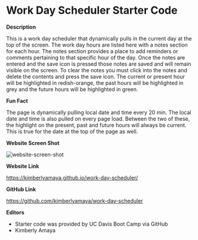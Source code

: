 # Work Day Scheduler Starter Code

**Description**

This is a work day scheduler that dynamically pulls in the current day at the top of the screen. The work day hours are listed here with a notes section for each hour. The notes section provides a place to add reminders or comments pertaining to that specific hour of the day. Once the notes are entered and the save icon is pressed those notes are saved and will remain visible on the screen. To clear the notes you must click into the notes and delete the contents and press the save icon.  The current or present hour will be highlighted in redish-orange, the past hours will be highlighted in grey and the future hours will be highlighted in green.


**Fun Fact**

The page is dynamically pulling local date and time every 20 min. The local date and time is also pulled on every page load. Between the two of these, the highlight on the present, past and future hours will always be current. This is true for the date at the top of the page as well.


**Website Screen Shot**

![website-screen-shot](.assets/images/website-screen-shot.PNG)


**Website Link**

https://kimberlyamaya.github.io/work-day-scheduler/


**GitHub Link**

https://github.com/kimberlyamaya/work-day-scheduler


**Editors**

* Starter code was provided by UC Davis Boot Camp via GitHub
* Kimberly Amaya
